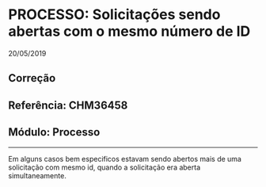 # PROCESSO: Solicitações sendo abertas com o mesmo número de ID
20/05/2019
## Correção
## Referência: CHM36458
## Módulo: Processo
***

Em alguns casos bem especificos estavam sendo abertos mais de uma solicitação com mesmo id, quando a solicitação era aberta simultaneamente.

